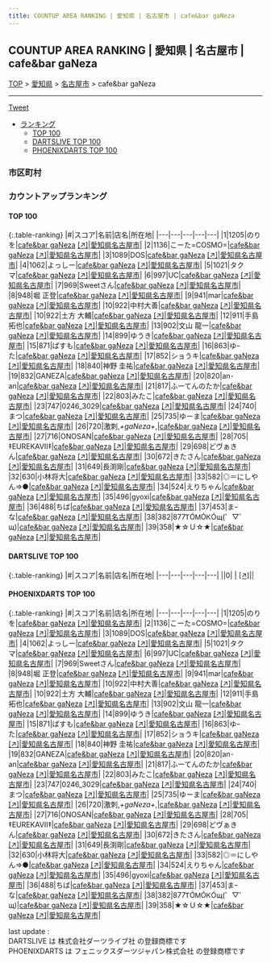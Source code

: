 ```yaml
---
title: COUNTUP AREA RANKING | 愛知県 | 名古屋市 | cafe&bar gaNeza
---
```

## COUNTUP AREA RANKING | 愛知県 | 名古屋市 | cafe&bar gaNeza

[TOP](/darts/rank/) > [愛知県](/darts/rank/愛知県/) > [名古屋市](/darts/rank/愛知県/名古屋市/) > cafe&bar gaNeza

___

<a href="https://twitter.com/share?ref_src=twsrc%5Etfw" data-text="COUNTUP AREA RANKING | 愛知県名古屋市cafe&bar gaNeza" class="twitter-share-button" data-hashtags="DARTSLIVE,PHOENIXDARTS,darts,ダーツ" data-show-count="false">Tweet</a>

* [ランキング](#カウントアップランキング)
    * [TOP 100](#top-100)
    * [DARTSLIVE TOP 100](#dartslive-top-100)
    * [PHOENIXDARTS TOP 100](#phoenixdarts-top-100)

### 市区町村

<ul>

</ul>

### カウントアップランキング

#### TOP 100



{:.table-ranking}
|#|スコア|名前|店名|所在地|
|---|---|---|---|---|
|1|1205|<span class="rank-name-pd">のりを</span>|<a href="/darts/rank/shops/7777.html">cafe&bar gaNeza</a> <a href="https://vs.phoenixdarts.com/jp/shop/shopDetailInfo/s_7777?s_seq=7777">[↗]</a>|<a href="/darts/rank/愛知県/名古屋市">愛知県名古屋市</a>|
|2|1136|<span class="rank-name-pd">こーた=COSMO=</span>|<a href="/darts/rank/shops/7777.html">cafe&bar gaNeza</a> <a href="https://vs.phoenixdarts.com/jp/shop/shopDetailInfo/s_7777?s_seq=7777">[↗]</a>|<a href="/darts/rank/愛知県/名古屋市">愛知県名古屋市</a>|
|3|1089|<span class="rank-name-pd">DOS</span>|<a href="/darts/rank/shops/7777.html">cafe&bar gaNeza</a> <a href="https://vs.phoenixdarts.com/jp/shop/shopDetailInfo/s_7777?s_seq=7777">[↗]</a>|<a href="/darts/rank/愛知県/名古屋市">愛知県名古屋市</a>|
|4|1062|<span class="rank-name-pd">よっしー</span>|<a href="/darts/rank/shops/7777.html">cafe&bar gaNeza</a> <a href="https://vs.phoenixdarts.com/jp/shop/shopDetailInfo/s_7777?s_seq=7777">[↗]</a>|<a href="/darts/rank/愛知県/名古屋市">愛知県名古屋市</a>|
|5|1021|<span class="rank-name-pd">タクマ</span>|<a href="/darts/rank/shops/7777.html">cafe&bar gaNeza</a> <a href="https://vs.phoenixdarts.com/jp/shop/shopDetailInfo/s_7777?s_seq=7777">[↗]</a>|<a href="/darts/rank/愛知県/名古屋市">愛知県名古屋市</a>|
|6|997|<span class="rank-name-pd">UC</span>|<a href="/darts/rank/shops/7777.html">cafe&bar gaNeza</a> <a href="https://vs.phoenixdarts.com/jp/shop/shopDetailInfo/s_7777?s_seq=7777">[↗]</a>|<a href="/darts/rank/愛知県/名古屋市">愛知県名古屋市</a>|
|7|969|<span class="rank-name-pd">Sweetさん</span>|<a href="/darts/rank/shops/7777.html">cafe&bar gaNeza</a> <a href="https://vs.phoenixdarts.com/jp/shop/shopDetailInfo/s_7777?s_seq=7777">[↗]</a>|<a href="/darts/rank/愛知県/名古屋市">愛知県名古屋市</a>|
|8|948|<span class="rank-name-pd"><span class="pro-icon-pd"></span>堀 正登</span>|<a href="/darts/rank/shops/7777.html">cafe&bar gaNeza</a> <a href="https://vs.phoenixdarts.com/jp/shop/shopDetailInfo/s_7777?s_seq=7777">[↗]</a>|<a href="/darts/rank/愛知県/名古屋市">愛知県名古屋市</a>|
|9|941|<span class="rank-name-pd">mar</span>|<a href="/darts/rank/shops/7777.html">cafe&bar gaNeza</a> <a href="https://vs.phoenixdarts.com/jp/shop/shopDetailInfo/s_7777?s_seq=7777">[↗]</a>|<a href="/darts/rank/愛知県/名古屋市">愛知県名古屋市</a>|
|10|922|<span class="rank-name-pd">中村大善</span>|<a href="/darts/rank/shops/7777.html">cafe&bar gaNeza</a> <a href="https://vs.phoenixdarts.com/jp/shop/shopDetailInfo/s_7777?s_seq=7777">[↗]</a>|<a href="/darts/rank/愛知県/名古屋市">愛知県名古屋市</a>|
|10|922|<span class="rank-name-pd"><span class="pro-icon-pd"></span>土方 大輔</span>|<a href="/darts/rank/shops/7777.html">cafe&bar gaNeza</a> <a href="https://vs.phoenixdarts.com/jp/shop/shopDetailInfo/s_7777?s_seq=7777">[↗]</a>|<a href="/darts/rank/愛知県/名古屋市">愛知県名古屋市</a>|
|12|911|<span class="rank-name-pd"><span class="pro-icon-pd"></span>手島 拓也</span>|<a href="/darts/rank/shops/7777.html">cafe&bar gaNeza</a> <a href="https://vs.phoenixdarts.com/jp/shop/shopDetailInfo/s_7777?s_seq=7777">[↗]</a>|<a href="/darts/rank/愛知県/名古屋市">愛知県名古屋市</a>|
|13|902|<span class="rank-name-pd">文山 龍一</span>|<a href="/darts/rank/shops/7777.html">cafe&bar gaNeza</a> <a href="https://vs.phoenixdarts.com/jp/shop/shopDetailInfo/s_7777?s_seq=7777">[↗]</a>|<a href="/darts/rank/愛知県/名古屋市">愛知県名古屋市</a>|
|14|899|<span class="rank-name-pd">ゆうき</span>|<a href="/darts/rank/shops/7777.html">cafe&bar gaNeza</a> <a href="https://vs.phoenixdarts.com/jp/shop/shopDetailInfo/s_7777?s_seq=7777">[↗]</a>|<a href="/darts/rank/愛知県/名古屋市">愛知県名古屋市</a>|
|15|871|<span class="rank-name-pd">ぱすも</span>|<a href="/darts/rank/shops/7777.html">cafe&bar gaNeza</a> <a href="https://vs.phoenixdarts.com/jp/shop/shopDetailInfo/s_7777?s_seq=7777">[↗]</a>|<a href="/darts/rank/愛知県/名古屋市">愛知県名古屋市</a>|
|16|863|<span class="rank-name-pd">ゆｰた</span>|<a href="/darts/rank/shops/7777.html">cafe&bar gaNeza</a> <a href="https://vs.phoenixdarts.com/jp/shop/shopDetailInfo/s_7777?s_seq=7777">[↗]</a>|<a href="/darts/rank/愛知県/名古屋市">愛知県名古屋市</a>|
|17|852|<span class="rank-name-pd">ショうキ</span>|<a href="/darts/rank/shops/7777.html">cafe&bar gaNeza</a> <a href="https://vs.phoenixdarts.com/jp/shop/shopDetailInfo/s_7777?s_seq=7777">[↗]</a>|<a href="/darts/rank/愛知県/名古屋市">愛知県名古屋市</a>|
|18|840|<span class="rank-name-pd">神野 圭祐</span>|<a href="/darts/rank/shops/7777.html">cafe&bar gaNeza</a> <a href="https://vs.phoenixdarts.com/jp/shop/shopDetailInfo/s_7777?s_seq=7777">[↗]</a>|<a href="/darts/rank/愛知県/名古屋市">愛知県名古屋市</a>|
|19|832|<span class="rank-name-pd">GANEZA</span>|<a href="/darts/rank/shops/7777.html">cafe&bar gaNeza</a> <a href="https://vs.phoenixdarts.com/jp/shop/shopDetailInfo/s_7777?s_seq=7777">[↗]</a>|<a href="/darts/rank/愛知県/名古屋市">愛知県名古屋市</a>|
|20|820|<span class="rank-name-pd">an･an</span>|<a href="/darts/rank/shops/7777.html">cafe&bar gaNeza</a> <a href="https://vs.phoenixdarts.com/jp/shop/shopDetailInfo/s_7777?s_seq=7777">[↗]</a>|<a href="/darts/rank/愛知県/名古屋市">愛知県名古屋市</a>|
|21|817|<span class="rank-name-pd">ふーてんのたか</span>|<a href="/darts/rank/shops/7777.html">cafe&bar gaNeza</a> <a href="https://vs.phoenixdarts.com/jp/shop/shopDetailInfo/s_7777?s_seq=7777">[↗]</a>|<a href="/darts/rank/愛知県/名古屋市">愛知県名古屋市</a>|
|22|803|<span class="rank-name-pd">みたこ</span>|<a href="/darts/rank/shops/7777.html">cafe&bar gaNeza</a> <a href="https://vs.phoenixdarts.com/jp/shop/shopDetailInfo/s_7777?s_seq=7777">[↗]</a>|<a href="/darts/rank/愛知県/名古屋市">愛知県名古屋市</a>|
|23|747|<span class="rank-name-pd">0246_3029</span>|<a href="/darts/rank/shops/7777.html">cafe&bar gaNeza</a> <a href="https://vs.phoenixdarts.com/jp/shop/shopDetailInfo/s_7777?s_seq=7777">[↗]</a>|<a href="/darts/rank/愛知県/名古屋市">愛知県名古屋市</a>|
|24|740|<span class="rank-name-pd">まつ</span>|<a href="/darts/rank/shops/7777.html">cafe&bar gaNeza</a> <a href="https://vs.phoenixdarts.com/jp/shop/shopDetailInfo/s_7777?s_seq=7777">[↗]</a>|<a href="/darts/rank/愛知県/名古屋市">愛知県名古屋市</a>|
|25|735|<span class="rank-name-pd">ゆーま</span>|<a href="/darts/rank/shops/7777.html">cafe&bar gaNeza</a> <a href="https://vs.phoenixdarts.com/jp/shop/shopDetailInfo/s_7777?s_seq=7777">[↗]</a>|<a href="/darts/rank/愛知県/名古屋市">愛知県名古屋市</a>|
|26|720|<span class="rank-name-pd">激刺,*+gaNeza+*,</span>|<a href="/darts/rank/shops/7777.html">cafe&bar gaNeza</a> <a href="https://vs.phoenixdarts.com/jp/shop/shopDetailInfo/s_7777?s_seq=7777">[↗]</a>|<a href="/darts/rank/愛知県/名古屋市">愛知県名古屋市</a>|
|27|716|<span class="rank-name-pd">ONOSAN</span>|<a href="/darts/rank/shops/7777.html">cafe&bar gaNeza</a> <a href="https://vs.phoenixdarts.com/jp/shop/shopDetailInfo/s_7777?s_seq=7777">[↗]</a>|<a href="/darts/rank/愛知県/名古屋市">愛知県名古屋市</a>|
|28|705|<span class="rank-name-pd">‡EUREKAⅦ‡</span>|<a href="/darts/rank/shops/7777.html">cafe&bar gaNeza</a> <a href="https://vs.phoenixdarts.com/jp/shop/shopDetailInfo/s_7777?s_seq=7777">[↗]</a>|<a href="/darts/rank/愛知県/名古屋市">愛知県名古屋市</a>|
|29|698|<span class="rank-name-pd">どヴぁきん</span>|<a href="/darts/rank/shops/7777.html">cafe&bar gaNeza</a> <a href="https://vs.phoenixdarts.com/jp/shop/shopDetailInfo/s_7777?s_seq=7777">[↗]</a>|<a href="/darts/rank/愛知県/名古屋市">愛知県名古屋市</a>|
|30|672|<span class="rank-name-pd">きたさん</span>|<a href="/darts/rank/shops/7777.html">cafe&bar gaNeza</a> <a href="https://vs.phoenixdarts.com/jp/shop/shopDetailInfo/s_7777?s_seq=7777">[↗]</a>|<a href="/darts/rank/愛知県/名古屋市">愛知県名古屋市</a>|
|31|649|<span class="rank-name-pd">長渕剛</span>|<a href="/darts/rank/shops/7777.html">cafe&bar gaNeza</a> <a href="https://vs.phoenixdarts.com/jp/shop/shopDetailInfo/s_7777?s_seq=7777">[↗]</a>|<a href="/darts/rank/愛知県/名古屋市">愛知県名古屋市</a>|
|32|630|<span class="rank-name-pd">小林将大</span>|<a href="/darts/rank/shops/7777.html">cafe&bar gaNeza</a> <a href="https://vs.phoenixdarts.com/jp/shop/shopDetailInfo/s_7777?s_seq=7777">[↗]</a>|<a href="/darts/rank/愛知県/名古屋市">愛知県名古屋市</a>|
|33|582|<span class="rank-name-pd">◎＝にしやん⇒●</span>|<a href="/darts/rank/shops/7777.html">cafe&bar gaNeza</a> <a href="https://vs.phoenixdarts.com/jp/shop/shopDetailInfo/s_7777?s_seq=7777">[↗]</a>|<a href="/darts/rank/愛知県/名古屋市">愛知県名古屋市</a>|
|34|524|<span class="rank-name-pd">えりちゃん</span>|<a href="/darts/rank/shops/7777.html">cafe&bar gaNeza</a> <a href="https://vs.phoenixdarts.com/jp/shop/shopDetailInfo/s_7777?s_seq=7777">[↗]</a>|<a href="/darts/rank/愛知県/名古屋市">愛知県名古屋市</a>|
|35|496|<span class="rank-name-pd">gyoxi</span>|<a href="/darts/rank/shops/7777.html">cafe&bar gaNeza</a> <a href="https://vs.phoenixdarts.com/jp/shop/shopDetailInfo/s_7777?s_seq=7777">[↗]</a>|<a href="/darts/rank/愛知県/名古屋市">愛知県名古屋市</a>|
|36|488|<span class="rank-name-pd">ちば</span>|<a href="/darts/rank/shops/7777.html">cafe&bar gaNeza</a> <a href="https://vs.phoenixdarts.com/jp/shop/shopDetailInfo/s_7777?s_seq=7777">[↗]</a>|<a href="/darts/rank/愛知県/名古屋市">愛知県名古屋市</a>|
|37|453|<span class="rank-name-pd">まｰな</span>|<a href="/darts/rank/shops/7777.html">cafe&bar gaNeza</a> <a href="https://vs.phoenixdarts.com/jp/shop/shopDetailInfo/s_7777?s_seq=7777">[↗]</a>|<a href="/darts/rank/愛知県/名古屋市">愛知県名古屋市</a>|
|38|382|<span class="rank-name-pd">877ᎢÓᎷÓᏦÓщ(゜▽゜щ)</span>|<a href="/darts/rank/shops/7777.html">cafe&bar gaNeza</a> <a href="https://vs.phoenixdarts.com/jp/shop/shopDetailInfo/s_7777?s_seq=7777">[↗]</a>|<a href="/darts/rank/愛知県/名古屋市">愛知県名古屋市</a>|
|39|358|<span class="rank-name-pd">★☆Ｕ☆★</span>|<a href="/darts/rank/shops/7777.html">cafe&bar gaNeza</a> <a href="https://vs.phoenixdarts.com/jp/shop/shopDetailInfo/s_7777?s_seq=7777">[↗]</a>|<a href="/darts/rank/愛知県/名古屋市">愛知県名古屋市</a>|


#### DARTSLIVE TOP 100



{:.table-ranking}
|#|スコア|名前|店名|所在地|
|---|---|---|---|---|
||0|<span class="rank-name-dl"> </span>|<a href="/darts/rank/shops/.html"></a> <a href="">[↗]</a>|<a href="/darts/rank//"></a>|


#### PHOENIXDARTS TOP 100



{:.table-ranking}
|#|スコア|名前|店名|所在地|
|---|---|---|---|---|
|1|1205|<span class="rank-name-pd">のりを</span>|<a href="/darts/rank/shops/7777.html">cafe&bar gaNeza</a> <a href="https://vs.phoenixdarts.com/jp/shop/shopDetailInfo/s_7777?s_seq=7777">[↗]</a>|<a href="/darts/rank/愛知県/名古屋市">愛知県名古屋市</a>|
|2|1136|<span class="rank-name-pd">こーた=COSMO=</span>|<a href="/darts/rank/shops/7777.html">cafe&bar gaNeza</a> <a href="https://vs.phoenixdarts.com/jp/shop/shopDetailInfo/s_7777?s_seq=7777">[↗]</a>|<a href="/darts/rank/愛知県/名古屋市">愛知県名古屋市</a>|
|3|1089|<span class="rank-name-pd">DOS</span>|<a href="/darts/rank/shops/7777.html">cafe&bar gaNeza</a> <a href="https://vs.phoenixdarts.com/jp/shop/shopDetailInfo/s_7777?s_seq=7777">[↗]</a>|<a href="/darts/rank/愛知県/名古屋市">愛知県名古屋市</a>|
|4|1062|<span class="rank-name-pd">よっしー</span>|<a href="/darts/rank/shops/7777.html">cafe&bar gaNeza</a> <a href="https://vs.phoenixdarts.com/jp/shop/shopDetailInfo/s_7777?s_seq=7777">[↗]</a>|<a href="/darts/rank/愛知県/名古屋市">愛知県名古屋市</a>|
|5|1021|<span class="rank-name-pd">タクマ</span>|<a href="/darts/rank/shops/7777.html">cafe&bar gaNeza</a> <a href="https://vs.phoenixdarts.com/jp/shop/shopDetailInfo/s_7777?s_seq=7777">[↗]</a>|<a href="/darts/rank/愛知県/名古屋市">愛知県名古屋市</a>|
|6|997|<span class="rank-name-pd">UC</span>|<a href="/darts/rank/shops/7777.html">cafe&bar gaNeza</a> <a href="https://vs.phoenixdarts.com/jp/shop/shopDetailInfo/s_7777?s_seq=7777">[↗]</a>|<a href="/darts/rank/愛知県/名古屋市">愛知県名古屋市</a>|
|7|969|<span class="rank-name-pd">Sweetさん</span>|<a href="/darts/rank/shops/7777.html">cafe&bar gaNeza</a> <a href="https://vs.phoenixdarts.com/jp/shop/shopDetailInfo/s_7777?s_seq=7777">[↗]</a>|<a href="/darts/rank/愛知県/名古屋市">愛知県名古屋市</a>|
|8|948|<span class="rank-name-pd"><span class="pro-icon-pd"></span>堀 正登</span>|<a href="/darts/rank/shops/7777.html">cafe&bar gaNeza</a> <a href="https://vs.phoenixdarts.com/jp/shop/shopDetailInfo/s_7777?s_seq=7777">[↗]</a>|<a href="/darts/rank/愛知県/名古屋市">愛知県名古屋市</a>|
|9|941|<span class="rank-name-pd">mar</span>|<a href="/darts/rank/shops/7777.html">cafe&bar gaNeza</a> <a href="https://vs.phoenixdarts.com/jp/shop/shopDetailInfo/s_7777?s_seq=7777">[↗]</a>|<a href="/darts/rank/愛知県/名古屋市">愛知県名古屋市</a>|
|10|922|<span class="rank-name-pd">中村大善</span>|<a href="/darts/rank/shops/7777.html">cafe&bar gaNeza</a> <a href="https://vs.phoenixdarts.com/jp/shop/shopDetailInfo/s_7777?s_seq=7777">[↗]</a>|<a href="/darts/rank/愛知県/名古屋市">愛知県名古屋市</a>|
|10|922|<span class="rank-name-pd"><span class="pro-icon-pd"></span>土方 大輔</span>|<a href="/darts/rank/shops/7777.html">cafe&bar gaNeza</a> <a href="https://vs.phoenixdarts.com/jp/shop/shopDetailInfo/s_7777?s_seq=7777">[↗]</a>|<a href="/darts/rank/愛知県/名古屋市">愛知県名古屋市</a>|
|12|911|<span class="rank-name-pd"><span class="pro-icon-pd"></span>手島 拓也</span>|<a href="/darts/rank/shops/7777.html">cafe&bar gaNeza</a> <a href="https://vs.phoenixdarts.com/jp/shop/shopDetailInfo/s_7777?s_seq=7777">[↗]</a>|<a href="/darts/rank/愛知県/名古屋市">愛知県名古屋市</a>|
|13|902|<span class="rank-name-pd">文山 龍一</span>|<a href="/darts/rank/shops/7777.html">cafe&bar gaNeza</a> <a href="https://vs.phoenixdarts.com/jp/shop/shopDetailInfo/s_7777?s_seq=7777">[↗]</a>|<a href="/darts/rank/愛知県/名古屋市">愛知県名古屋市</a>|
|14|899|<span class="rank-name-pd">ゆうき</span>|<a href="/darts/rank/shops/7777.html">cafe&bar gaNeza</a> <a href="https://vs.phoenixdarts.com/jp/shop/shopDetailInfo/s_7777?s_seq=7777">[↗]</a>|<a href="/darts/rank/愛知県/名古屋市">愛知県名古屋市</a>|
|15|871|<span class="rank-name-pd">ぱすも</span>|<a href="/darts/rank/shops/7777.html">cafe&bar gaNeza</a> <a href="https://vs.phoenixdarts.com/jp/shop/shopDetailInfo/s_7777?s_seq=7777">[↗]</a>|<a href="/darts/rank/愛知県/名古屋市">愛知県名古屋市</a>|
|16|863|<span class="rank-name-pd">ゆｰた</span>|<a href="/darts/rank/shops/7777.html">cafe&bar gaNeza</a> <a href="https://vs.phoenixdarts.com/jp/shop/shopDetailInfo/s_7777?s_seq=7777">[↗]</a>|<a href="/darts/rank/愛知県/名古屋市">愛知県名古屋市</a>|
|17|852|<span class="rank-name-pd">ショうキ</span>|<a href="/darts/rank/shops/7777.html">cafe&bar gaNeza</a> <a href="https://vs.phoenixdarts.com/jp/shop/shopDetailInfo/s_7777?s_seq=7777">[↗]</a>|<a href="/darts/rank/愛知県/名古屋市">愛知県名古屋市</a>|
|18|840|<span class="rank-name-pd">神野 圭祐</span>|<a href="/darts/rank/shops/7777.html">cafe&bar gaNeza</a> <a href="https://vs.phoenixdarts.com/jp/shop/shopDetailInfo/s_7777?s_seq=7777">[↗]</a>|<a href="/darts/rank/愛知県/名古屋市">愛知県名古屋市</a>|
|19|832|<span class="rank-name-pd">GANEZA</span>|<a href="/darts/rank/shops/7777.html">cafe&bar gaNeza</a> <a href="https://vs.phoenixdarts.com/jp/shop/shopDetailInfo/s_7777?s_seq=7777">[↗]</a>|<a href="/darts/rank/愛知県/名古屋市">愛知県名古屋市</a>|
|20|820|<span class="rank-name-pd">an･an</span>|<a href="/darts/rank/shops/7777.html">cafe&bar gaNeza</a> <a href="https://vs.phoenixdarts.com/jp/shop/shopDetailInfo/s_7777?s_seq=7777">[↗]</a>|<a href="/darts/rank/愛知県/名古屋市">愛知県名古屋市</a>|
|21|817|<span class="rank-name-pd">ふーてんのたか</span>|<a href="/darts/rank/shops/7777.html">cafe&bar gaNeza</a> <a href="https://vs.phoenixdarts.com/jp/shop/shopDetailInfo/s_7777?s_seq=7777">[↗]</a>|<a href="/darts/rank/愛知県/名古屋市">愛知県名古屋市</a>|
|22|803|<span class="rank-name-pd">みたこ</span>|<a href="/darts/rank/shops/7777.html">cafe&bar gaNeza</a> <a href="https://vs.phoenixdarts.com/jp/shop/shopDetailInfo/s_7777?s_seq=7777">[↗]</a>|<a href="/darts/rank/愛知県/名古屋市">愛知県名古屋市</a>|
|23|747|<span class="rank-name-pd">0246_3029</span>|<a href="/darts/rank/shops/7777.html">cafe&bar gaNeza</a> <a href="https://vs.phoenixdarts.com/jp/shop/shopDetailInfo/s_7777?s_seq=7777">[↗]</a>|<a href="/darts/rank/愛知県/名古屋市">愛知県名古屋市</a>|
|24|740|<span class="rank-name-pd">まつ</span>|<a href="/darts/rank/shops/7777.html">cafe&bar gaNeza</a> <a href="https://vs.phoenixdarts.com/jp/shop/shopDetailInfo/s_7777?s_seq=7777">[↗]</a>|<a href="/darts/rank/愛知県/名古屋市">愛知県名古屋市</a>|
|25|735|<span class="rank-name-pd">ゆーま</span>|<a href="/darts/rank/shops/7777.html">cafe&bar gaNeza</a> <a href="https://vs.phoenixdarts.com/jp/shop/shopDetailInfo/s_7777?s_seq=7777">[↗]</a>|<a href="/darts/rank/愛知県/名古屋市">愛知県名古屋市</a>|
|26|720|<span class="rank-name-pd">激刺,*+gaNeza+*,</span>|<a href="/darts/rank/shops/7777.html">cafe&bar gaNeza</a> <a href="https://vs.phoenixdarts.com/jp/shop/shopDetailInfo/s_7777?s_seq=7777">[↗]</a>|<a href="/darts/rank/愛知県/名古屋市">愛知県名古屋市</a>|
|27|716|<span class="rank-name-pd">ONOSAN</span>|<a href="/darts/rank/shops/7777.html">cafe&bar gaNeza</a> <a href="https://vs.phoenixdarts.com/jp/shop/shopDetailInfo/s_7777?s_seq=7777">[↗]</a>|<a href="/darts/rank/愛知県/名古屋市">愛知県名古屋市</a>|
|28|705|<span class="rank-name-pd">‡EUREKAⅦ‡</span>|<a href="/darts/rank/shops/7777.html">cafe&bar gaNeza</a> <a href="https://vs.phoenixdarts.com/jp/shop/shopDetailInfo/s_7777?s_seq=7777">[↗]</a>|<a href="/darts/rank/愛知県/名古屋市">愛知県名古屋市</a>|
|29|698|<span class="rank-name-pd">どヴぁきん</span>|<a href="/darts/rank/shops/7777.html">cafe&bar gaNeza</a> <a href="https://vs.phoenixdarts.com/jp/shop/shopDetailInfo/s_7777?s_seq=7777">[↗]</a>|<a href="/darts/rank/愛知県/名古屋市">愛知県名古屋市</a>|
|30|672|<span class="rank-name-pd">きたさん</span>|<a href="/darts/rank/shops/7777.html">cafe&bar gaNeza</a> <a href="https://vs.phoenixdarts.com/jp/shop/shopDetailInfo/s_7777?s_seq=7777">[↗]</a>|<a href="/darts/rank/愛知県/名古屋市">愛知県名古屋市</a>|
|31|649|<span class="rank-name-pd">長渕剛</span>|<a href="/darts/rank/shops/7777.html">cafe&bar gaNeza</a> <a href="https://vs.phoenixdarts.com/jp/shop/shopDetailInfo/s_7777?s_seq=7777">[↗]</a>|<a href="/darts/rank/愛知県/名古屋市">愛知県名古屋市</a>|
|32|630|<span class="rank-name-pd">小林将大</span>|<a href="/darts/rank/shops/7777.html">cafe&bar gaNeza</a> <a href="https://vs.phoenixdarts.com/jp/shop/shopDetailInfo/s_7777?s_seq=7777">[↗]</a>|<a href="/darts/rank/愛知県/名古屋市">愛知県名古屋市</a>|
|33|582|<span class="rank-name-pd">◎＝にしやん⇒●</span>|<a href="/darts/rank/shops/7777.html">cafe&bar gaNeza</a> <a href="https://vs.phoenixdarts.com/jp/shop/shopDetailInfo/s_7777?s_seq=7777">[↗]</a>|<a href="/darts/rank/愛知県/名古屋市">愛知県名古屋市</a>|
|34|524|<span class="rank-name-pd">えりちゃん</span>|<a href="/darts/rank/shops/7777.html">cafe&bar gaNeza</a> <a href="https://vs.phoenixdarts.com/jp/shop/shopDetailInfo/s_7777?s_seq=7777">[↗]</a>|<a href="/darts/rank/愛知県/名古屋市">愛知県名古屋市</a>|
|35|496|<span class="rank-name-pd">gyoxi</span>|<a href="/darts/rank/shops/7777.html">cafe&bar gaNeza</a> <a href="https://vs.phoenixdarts.com/jp/shop/shopDetailInfo/s_7777?s_seq=7777">[↗]</a>|<a href="/darts/rank/愛知県/名古屋市">愛知県名古屋市</a>|
|36|488|<span class="rank-name-pd">ちば</span>|<a href="/darts/rank/shops/7777.html">cafe&bar gaNeza</a> <a href="https://vs.phoenixdarts.com/jp/shop/shopDetailInfo/s_7777?s_seq=7777">[↗]</a>|<a href="/darts/rank/愛知県/名古屋市">愛知県名古屋市</a>|
|37|453|<span class="rank-name-pd">まｰな</span>|<a href="/darts/rank/shops/7777.html">cafe&bar gaNeza</a> <a href="https://vs.phoenixdarts.com/jp/shop/shopDetailInfo/s_7777?s_seq=7777">[↗]</a>|<a href="/darts/rank/愛知県/名古屋市">愛知県名古屋市</a>|
|38|382|<span class="rank-name-pd">877ᎢÓᎷÓᏦÓщ(゜▽゜щ)</span>|<a href="/darts/rank/shops/7777.html">cafe&bar gaNeza</a> <a href="https://vs.phoenixdarts.com/jp/shop/shopDetailInfo/s_7777?s_seq=7777">[↗]</a>|<a href="/darts/rank/愛知県/名古屋市">愛知県名古屋市</a>|
|39|358|<span class="rank-name-pd">★☆Ｕ☆★</span>|<a href="/darts/rank/shops/7777.html">cafe&bar gaNeza</a> <a href="https://vs.phoenixdarts.com/jp/shop/shopDetailInfo/s_7777?s_seq=7777">[↗]</a>|<a href="/darts/rank/愛知県/名古屋市">愛知県名古屋市</a>|


<div class="footer border-top border-gray-light mt-5 pt-3 text-right text-gray">
    last update : <span style="font-weight: italic" id="foot_last_modified"></span><br />
    DARTSLIVE は 株式会社ダーツライブ社 の登録商標です<br />
    PHOENIXDARTS は フェニックスダーツジャパン株式会社 の登録商標です<br />
</div>

<script src="https://cdnjs.cloudflare.com/ajax/libs/jquery.tablesorter/2.31.3/js/jquery.tablesorter.min.js" integrity="sha512-qzgd5cYSZcosqpzpn7zF2ZId8f/8CHmFKZ8j7mU4OUXTNRd5g+ZHBPsgKEwoqxCtdQvExE5LprwwPAgoicguNg==" crossorigin="anonymous" referrerpolicy="no-referrer"></script>
<link rel="stylesheet" href="https://cdnjs.cloudflare.com/ajax/libs/jquery.tablesorter/2.31.3/css/theme.default.min.css" integrity="sha512-wghhOJkjQX0Lh3NSWvNKeZ0ZpNn+SPVXX1Qyc9OCaogADktxrBiBdKGDoqVUOyhStvMBmJQ8ZdMHiR3wuEq8+w==" crossorigin="anonymous" referrerpolicy="no-referrer" />
<script>
$(function() {
    $(".table-ranking").tablesorter({sortList:[[0, 0]]});
    $("#foot_last_modified").text(formatDate(new Date(document.lastModified), 'yyyy-MM-dd HH:mm:ss'));
});
</script>

<script async src="https://platform.twitter.com/widgets.js" charset="utf-8"></script>